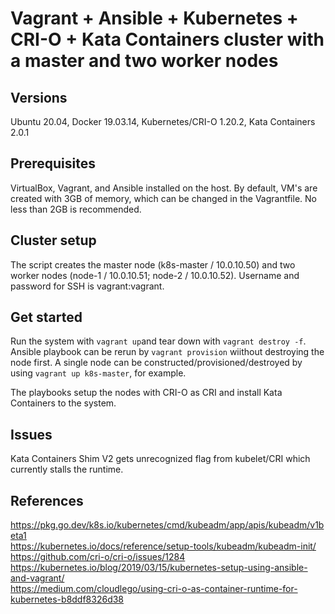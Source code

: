 # Vagrant + Ansible + Kubernetes + CRI-O + Kata Containers cluster with a master and two worker nodes

## Versions
Ubuntu 20.04, Docker 19.03.14, Kubernetes/CRI-O 1.20.2, Kata Containers 2.0.1

## Prerequisites
VirtualBox, Vagrant, and Ansible installed on the host. By default, VM's are created with 3GB of memory, which can be changed in the Vagrantfile. No less than 2GB is recommended.

## Cluster setup
The script creates the master node (k8s-master / 10.0.10.50) and two worker nodes (node-1 / 10.0.10.51; node-2 / 10.0.10.52). Username and password for SSH is vagrant:vagrant.

## Get started
Run the system with `vagrant up`and tear down with `vagrant destroy -f`. Ansible playbook can be rerun by `vagrant provision` wiithout destroying the node first. A single node can be constructed/provisioned/destroyed by using `vagrant up k8s-master`, for example.

The playbooks setup the nodes with CRI-O as CRI and install Kata Containers to the system.

## Issues
Kata Containers Shim V2 gets unrecognized flag from kubelet/CRI which currently stalls the runtime.

## References
https://pkg.go.dev/k8s.io/kubernetes/cmd/kubeadm/app/apis/kubeadm/v1beta1  
https://kubernetes.io/docs/reference/setup-tools/kubeadm/kubeadm-init/  
https://github.com/cri-o/cri-o/issues/1284  
https://kubernetes.io/blog/2019/03/15/kubernetes-setup-using-ansible-and-vagrant/  
https://medium.com/cloudlego/using-cri-o-as-container-runtime-for-kubernetes-b8ddf8326d38  
